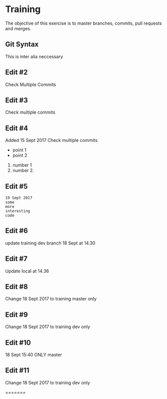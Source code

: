 # Training
The objective of this exercise is to master branches, commits, pull requests and merges.
## Git Syntax
This is inter alia neccessary 
## Edit #2
Check Multiple Commits
## Edit #3
Check multiple commits
## Edit #4
Added 15 Sept 2017
Check multiple commits
- point 1
- point 2
1. number 1
2. number 2.
## Edit #5
```
19 Sept 2017
some
more
interesting
code
```
## Edit #6
update training dev branch 18 Sept at 14.30

## Edit #7
Update local at 14.36

## Edit #8
Change 18 Sept 2017 to training master only

## Edit #9 
Change 18 Sept 2017 to training dev only

## Edit #10
18 Sept 15:40 ONLY master
## Edit #11
Change 18 Sept 2017 to training dev only

=======




